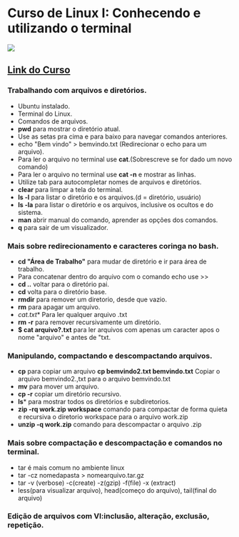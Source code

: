 # Curso de Linux I: Conhecendo e utilizando o terminal
![](https://www.alura.com.br/assets/api/share/curso-linux-ubuntu.png)
## [Link do Curso](https://cursos.alura.com.br/course/linux-ubuntu)

### Trabalhando com arquivos e diretórios.
* Ubuntu instalado.
* Terminal do Linux.
* Comandos de arquivos.
* **pwd** para mostrar o diretório atual.
* Use as setas pra cima e para baixo para navegar comandos anteriores.
* echo "Bem vindo" > bemvindo.txt (Redirecionar o echo para um arquivo).
* Para ler o arquivo no terminal use **cat**.(Sobrescreve se for dado um novo comando)
* Para ler o arquivo no terminal use **cat -n** e mostrar as linhas.
* Utilize tab para autocompletar nomes de arquivos e diretórios.
* **clear** para limpar a tela do terminal.
* **ls -l** para listar o diretório e os arquivos.(d = diretório, usuário)
* **ls -la** para listar o diretório e os arquivos, inclusive os ocultos e do sistema.
* **man** abrir manual do comando, aprender as opções dos comandos.
* **q** para sair de um visualizador.

### Mais sobre redirecionamento e caracteres coringa no bash.
* **cd "Área de Trabalho"** para mudar de diretório e ir para área de trabalho.
* Para concatenar dentro do arquivo com o comando echo use >>
* **cd ..** voltar para o diretório pai.
* **cd** volta para o diretório base.
* **rmdir** para remover um diretorio, desde que vazio.
* **rm** para apagar um arquivo.
* **cat*.txt** Para ler qualquer arquivo .txt
* **rm -r** para remover recursivamente um diretório.
* **$ cat arquivo?.txt** para ler arquivos com apenas um caracter apos o nome "arquivo" e antes de "txt.


### Manipulando, compactando e descompactando arquivos.
* **cp** para copiar um arquivo
**cp bemvindo2.txt bemvindo.txt** Copiar o arquivo bemvindo2.,txt para o arquivo bemvindo.txt
* **mv** para mover um arquivo.
* **cp -r** copiar um diretório recursivo.
* **ls*** para mostrar todos os diretórios e subdiretorios.
* **zip -rq work.zip workspace** comando para compactar de forma quieta e recursiva o diretorio workspace para o arquivo work.zip
* **unzip -q work.zip** comando para descompactar o arquivo .zip 

### Mais sobre compactação e descompactação e comandos no terminal.
* tar é mais comum no ambiente linux
* tar -cz nomedapasta > nomearquivo.tar.gz
* tar -v (verbose) -c(create) -z(gzip) -f(file) -x (extract)
* less(para visualizar arquivo), head(começo do arquivo), tail(final do arquivo)

### Edição de arquivos com VI:inclusão, alteração, exclusão, repetição.

